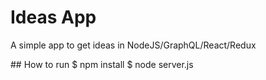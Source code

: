 # Ideas App

A simple app to get ideas in NodeJS/GraphQL/React/Redux

## How to run
$ npm install
$ node server.js
